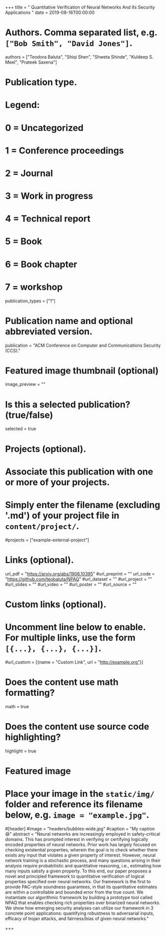 +++
title = " Quantitative Verification of Neural Networks And Its Security Applications  "
date = 2019-08-16T00:00:00

# Authors. Comma separated list, e.g. `["Bob Smith", "David Jones"]`.
authors = ["Teodora Baluta", "Shiqi Shen", "Shweta Shinde", "Kuldeep S. Meel", "Prateek Saxena"]

# Publication type.
# Legend:
# 0 = Uncategorized
# 1 = Conference proceedings
# 2 = Journal
# 3 = Work in progress
# 4 = Technical report
# 5 = Book
# 6 = Book chapter
# 7 = workshop
publication_types = ["1"]

# Publication name and optional abbreviated version.
publication = "ACM Conference on Computer and Communications Security (CCS)."


# Featured image thumbnail (optional)
image_preview = ""

# Is this a selected publication? (true/false)
selected = true

# Projects (optional).
#   Associate this publication with one or more of your projects.
#   Simply enter the filename (excluding '.md') of your project file in `content/project/`.
#projects = ["example-external-project"]


# Links (optional).
url_pdf = "https://arxiv.org/abs/1906.10395"
#url_preprint = ""
url_code = "https://github.com/teobaluta/NPAQ"
#url_dataset = ""
#url_project = ""
#url_slides = ""
#url_video = ""
#url_poster = ""
#url_source = ""

# Custom links (optional).
#   Uncomment line below to enable. For multiple links, use the form `[{...}, {...}, {...}]`.
#url_custom = [{name = "Custom Link", url = "http://example.org"}]

# Does the content use math formatting?
math = true

# Does the content use source code highlighting?
highlight = true

# Featured image
# Place your image in the `static/img/` folder and reference its filename below, e.g. `image = "example.jpg"`.
#[header]
#image = "headers/bubbles-wide.jpg"
#caption = "My caption :smile:"
abstract = "Neural networks are increasingly employed in safety-critical domains. This has prompted interest in verifying or certifying logically encoded properties of neural networks. Prior work has largely focused on checking existential properties, wherein the goal is to check whether there exists any input that violates a given property of interest. However, neural network training is a stochastic process, and many questions arising in their analysis require probabilistic and quantitative reasoning, i.e., estimating how many inputs satisfy a given property. To this end, our paper proposes a novel and principled framework to quantitative verification of logical properties specified over neural networks. Our framework is the first to provide PAC-style soundness guarantees, in that its quantitative estimates are within a controllable and bounded error from the true count. We instantiate our algorithmic framework by building a prototype tool called NPAQ that enables checking rich properties over binarized neural networks. We show how emerging security analyses can utilize our framework in 3 concrete point applications: quantifying robustness to adversarial inputs, efficacy of trojan attacks, and fairness/bias of given neural networks."

+++
